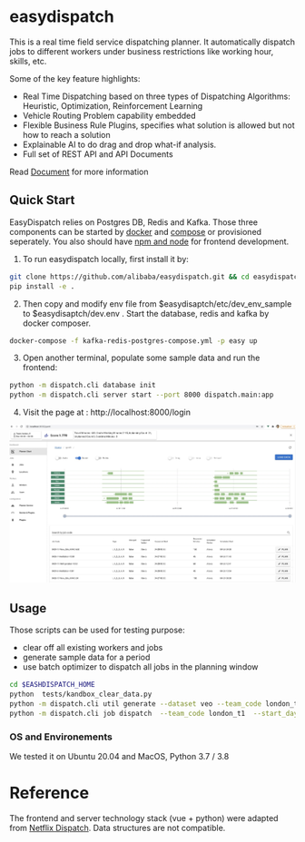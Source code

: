 # easydispatch

This is a real time field service dispatching planner. It automatically dispatch jobs to different workers under business restrictions like working hour, skills, etc.

Some of the key feature highlights:
- Real Time Dispatching based on three types of Dispatching Algorithms: Heuristic, Optimization, Reinforcement Learning
- Vehicle Routing Problem capability embedded
- Flexible Business Rule Plugins, specifies what solution is allowed but not how to reach a solution
- Explainable AI to do drag and drop what-if analysis.
- Full set of REST API and API Documents

Read [Document](https://qiyangduan.github.io/) for more information

## Quick Start
EasyDispatch relies on Postgres DB, Redis and Kafka. Those three components can be started by [docker](https://docs.docker.com/engine/install/ubuntu/) and [compose](https://docs.docker.com/compose/install/) or provisioned seperately. You also should have [npm and node](https://docs.npmjs.com/downloading-and-installing-node-js-and-npm) for frontend development.

1. To run easydispatch locally, first install it by:
```bash
git clone https://github.com/alibaba/easydispatch.git && cd easydispatch
pip install -e .
```

2. Then copy and modify env file from $easydisaptch/etc/dev_env_sample to $easydisaptch/dev.env  . Start the database, redis and kafka by docker composer.

```bash
docker-compose -f kafka-redis-postgres-compose.yml -p easy up
```

3. Open another terminal, populate some sample data and run the frontend:

```bash
python -m dispatch.cli database init
python -m dispatch.cli server start --port 8000 dispatch.main:app 
```

4. Visit the page at : http://localhost:8000/login

![planner_ui](doc/tutorial/planner_gantt_20210504215543.jpg)



## Usage

Those scripts can be used for testing purpose:
- clear off all existing workers and jobs
- generate sample data for a period
- use batch optimizer to dispatch all jobs in the planning window

```bash
cd $EASHDISPATCH_HOME
python  tests/kandbox_clear_data.py 
python -m dispatch.cli util generate --dataset veo --team_code london_t1 --start_day 20210503 --end_day 20210505 --username demo --password demo
python -m dispatch.cli job dispatch  --team_code london_t1  --start_day 20210503 --dispatch_days 2

```

### OS and Environements
We tested it on Ubuntu 20.04 and MacOS, Python 3.7 / 3.8


# Reference
The frontend and server technology stack (vue + python) were adapted from [Netflix Dispatch](https://github.com/Netflix/dispatch). Data structures are not compatible.


